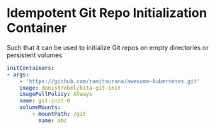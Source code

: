 # Idempotent Git Repo Initialization Container

Such that it can be used to initialize Git repos on empty directories or persistent volumes

```yaml
initContainers:
- args:
    - 'https://github.com/ramitsurana/awesome-kubernetes.git'
    image: danistrebel/kita-git-init
    imagePullPolicy: Always
    name: git-init-0
    volumeMounts:
        - mountPath: /git
          name: abc
```
